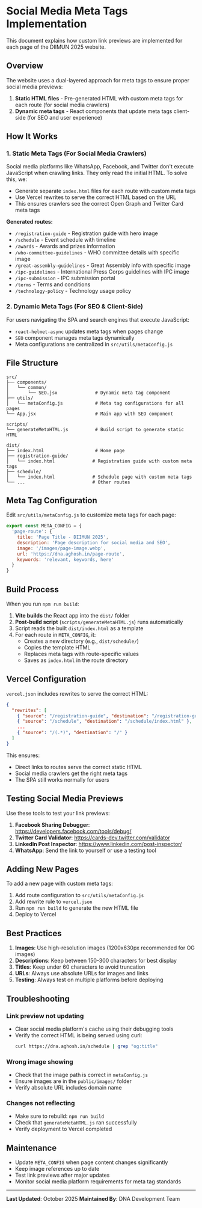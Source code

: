 # Social Media Meta Tags Implementation

This document explains how custom link previews are implemented for each page of the DIIMUN 2025 website.

## Overview

The website uses a dual-layered approach for meta tags to ensure proper social media previews:

1. **Static HTML files** - Pre-generated HTML with custom meta tags for each route (for social media crawlers)
2. **Dynamic meta tags** - React components that update meta tags client-side (for SEO and user experience)

## How It Works

### 1. Static Meta Tags (For Social Media Crawlers)

Social media platforms like WhatsApp, Facebook, and Twitter don't execute JavaScript when crawling links. They only read the initial HTML. To solve this, we:

- Generate separate `index.html` files for each route with custom meta tags
- Use Vercel rewrites to serve the correct HTML based on the URL
- This ensures crawlers see the correct Open Graph and Twitter Card meta tags

**Generated routes:**
- `/registration-guide` - Registration guide with hero image
- `/schedule` - Event schedule with timeline
- `/awards` - Awards and prizes information
- `/who-committee-guidelines` - WHO committee details with specific image
- `/great-assembly-guidelines` - Great Assembly info with specific image
- `/ipc-guidelines` - International Press Corps guidelines with IPC image
- `/ipc-submission` - IPC submission portal
- `/terms` - Terms and conditions
- `/technology-policy` - Technology usage policy

### 2. Dynamic Meta Tags (For SEO & Client-Side)

For users navigating the SPA and search engines that execute JavaScript:

- `react-helmet-async` updates meta tags when pages change
- `SEO` component manages meta tags dynamically
- Meta configurations are centralized in `src/utils/metaConfig.js`

## File Structure

```
src/
├── components/
│   └── common/
│       └── SEO.jsx              # Dynamic meta tag component
├── utils/
│   └── metaConfig.js            # Meta tag configurations for all pages
└── App.jsx                      # Main app with SEO component

scripts/
└── generateMetaHTML.js          # Build script to generate static HTML

dist/
├── index.html                   # Home page
├── registration-guide/
│   └── index.html              # Registration guide with custom meta tags
├── schedule/
│   └── index.html              # Schedule page with custom meta tags
└── ...                         # Other routes
```

## Meta Tag Configuration

Edit `src/utils/metaConfig.js` to customize meta tags for each page:

```javascript
export const META_CONFIG = {
  'page-route': {
    title: 'Page Title - DIIMUN 2025',
    description: 'Page description for social media and SEO',
    image: '/images/page-image.webp',
    url: 'https://dna.aghosh.in/page-route',
    keywords: 'relevant, keywords, here'
  }
}
```

## Build Process

When you run `npm run build`:

1. **Vite builds** the React app into the `dist/` folder
2. **Post-build script** (`scripts/generateMetaHTML.js`) runs automatically
3. Script reads the built `dist/index.html` as a template
4. For each route in `META_CONFIG`, it:
   - Creates a new directory (e.g., `dist/schedule/`)
   - Copies the template HTML
   - Replaces meta tags with route-specific values
   - Saves as `index.html` in the route directory

## Vercel Configuration

`vercel.json` includes rewrites to serve the correct HTML:

```json
{
  "rewrites": [
    { "source": "/registration-guide", "destination": "/registration-guide/index.html" },
    { "source": "/schedule", "destination": "/schedule/index.html" },
    ...
    { "source": "/(.*)", "destination": "/" }
  ]
}
```

This ensures:
- Direct links to routes serve the correct static HTML
- Social media crawlers get the right meta tags
- The SPA still works normally for users

## Testing Social Media Previews

Use these tools to test your link previews:

1. **Facebook Sharing Debugger**: https://developers.facebook.com/tools/debug/
2. **Twitter Card Validator**: https://cards-dev.twitter.com/validator
3. **LinkedIn Post Inspector**: https://www.linkedin.com/post-inspector/
4. **WhatsApp**: Send the link to yourself or use a testing tool

## Adding New Pages

To add a new page with custom meta tags:

1. Add route configuration to `src/utils/metaConfig.js`
2. Add rewrite rule to `vercel.json`
3. Run `npm run build` to generate the new HTML file
4. Deploy to Vercel

## Best Practices

1. **Images**: Use high-resolution images (1200x630px recommended for OG images)
2. **Descriptions**: Keep between 150-300 characters for best display
3. **Titles**: Keep under 60 characters to avoid truncation
4. **URLs**: Always use absolute URLs for images and links
5. **Testing**: Always test on multiple platforms before deploying

## Troubleshooting

### Link preview not updating
- Clear social media platform's cache using their debugging tools
- Verify the correct HTML is being served using curl:
  ```bash
  curl https://dna.aghosh.in/schedule | grep "og:title"
  ```

### Wrong image showing
- Check that the image path is correct in `metaConfig.js`
- Ensure images are in the `public/images/` folder
- Verify absolute URL includes domain name

### Changes not reflecting
- Make sure to rebuild: `npm run build`
- Check that `generateMetaHTML.js` ran successfully
- Verify deployment to Vercel completed

## Maintenance

- Update `META_CONFIG` when page content changes significantly
- Keep image references up to date
- Test link previews after major updates
- Monitor social media platform requirements for meta tag standards

---

**Last Updated**: October 2025
**Maintained By**: DNA Development Team

